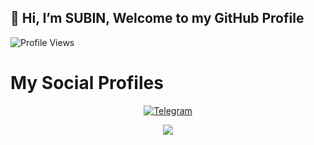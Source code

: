 ## 👋 Hi, I’m SUBIN, Welcome to my GitHub Profile
![Profile Views](https://gpvc.arturio.dev/filmspotersadmin)
# My Social Profiles
<p align="center">
<a href="https://t.me/filmspotersadmin"><img alt="Telegram" src="https://img.shields.io/badge/subinps-2CA5E0?style=for-the-badge&logo=telegram&logoColor=white"/></a>
</p>

<p align="center">
<img src="https://github-readme-stats.vercel.app/api?username=filmspotersadmin&theme=highcontrast" align="center">
</p>
